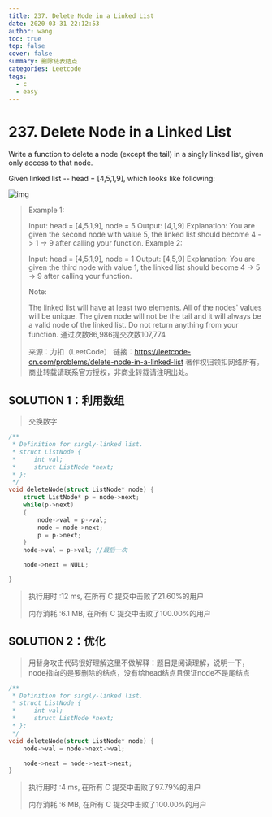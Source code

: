 ```yaml
---
title: 237. Delete Node in a Linked List
date: 2020-03-31 22:12:53
author: wang
toc: true
top: false
cover: false
summary: 删除链表结点
categories: Leetcode
tags:
  - c
  - easy
---
```


# 237. Delete Node in a Linked List

Write a function to delete a node (except the tail) in a singly linked list, given only access to that node.

Given linked list -- head = [4,5,1,9], which looks like following:



<img src="https://assets.leetcode.com/uploads/2018/12/28/237_example.png" alt="img"  />

 


> Example 1:
>
> Input: head = [4,5,1,9], node = 5
> Output: [4,1,9]
> Explanation: You are given the second node with value 5, the linked list should become 4 -> 1 -> 9 after calling your function.
> Example 2:
>
> Input: head = [4,5,1,9], node = 1
> Output: [4,5,9]
> Explanation: You are given the third node with value 1, the linked list should become 4 -> 5 -> 9 after calling your function.
>
>
> Note:
>
> The linked list will have at least two elements.
> All of the nodes' values will be unique.
> The given node will not be the tail and it will always be a valid node of the linked list.
> Do not return anything from your function.
> 通过次数86,986提交次数107,774
>
> 来源：力扣（LeetCode）
> 链接：https://leetcode-cn.com/problems/delete-node-in-a-linked-list
> 著作权归领扣网络所有。商业转载请联系官方授权，非商业转载请注明出处。



## SOLUTION 1：利用数组

> 交换数字

```c++
/**
 * Definition for singly-linked list.
 * struct ListNode {
 *     int val;
 *     struct ListNode *next;
 * };
 */
void deleteNode(struct ListNode* node) {
    struct ListNode* p = node->next;
    while(p->next)
    {
        node->val = p->val;
        node = node->next;
        p = p->next;
    }
    node->val = p->val; //最后一次

    node->next = NULL;

}
```

> 执行用时 :12 ms, 在所有 C 提交中击败了21.60%的用户
>
> 内存消耗 :6.1 MB, 在所有 C 提交中击败了100.00%的用户

## SOLUTION 2：优化

> 用替身攻击代码很好理解这里不做解释：题目是阅读理解，说明一下，node指向的是要删除的结点，没有给head结点且保证node不是尾结点

```c++
/**
 * Definition for singly-linked list.
 * struct ListNode {
 *     int val;
 *     struct ListNode *next;
 * };
 */
void deleteNode(struct ListNode* node) {
    node->val = node->next->val;

    node->next = node->next->next;
}
```

> 执行用时 :4 ms, 在所有 C 提交中击败了97.79%的用户
>
> 内存消耗 :6 MB, 在所有 C 提交中击败了100.00%的用户